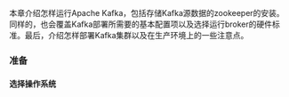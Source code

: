 本章介绍怎样运行Apache Kafka，包括存储Kafka源数据的zookeeper的安装。同样的，也会覆盖Kafka部署所需要的基本配置项以及选择运行broker的硬件标准。最后，介绍怎样部署Kafka集群以及在生产环境上的一些注意点。  

### 准备  

#### 选择操作系统
